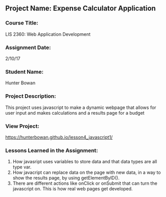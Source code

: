 ## Project Name:  Expense Calculator Application

### Course Title:
LIS 2360:  Web Application Development

### Assignment Date:  
2/10/17

### Student Name:  
Hunter Bowan

### Project Description:
This project uses javascript to make a dynamic webpage that allows for user input and makes calculations and a results page for a budget

### View Project:
https://hunterbowan.github.io/lesson4_javascript1/

### Lessons Learned in the Assignment:
1. How javasript uses variables to store data and that data types are all type var.
2. How javacript can replace data on the page with new data, in a way to show the results page, by using getElementByID().
3. There are different actions like onClick or onSubmit that can turn the javascript on. This is how real web pages get developed.
